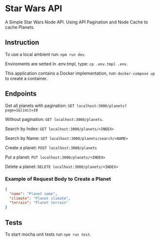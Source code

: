 # Star Wars API

A Simple Star Wars Node API.
Using API Pagination and Node Cache to cache Planets.

## Instruction

To use a local ambient run: `npm run dev`.

Enviroments are setted in .env.tmpl, type: `cp .env.tmpl .env`.

This application contains a Docker implementation, run: `docker-compose up` to create a container.

## Endpoints

Get all planets with pagination: `GET localhost:3000/planets?page=1&limit=10`

Without pagination: `GET localhost:3000/planets`.

Search by Index: `GET localhost:3000/planets/<INDEX>`

Search by Name: `GET localhost:3000/planets/search/<NAME>`

Create a planet: `POST localhost:3000/planets`

Put a planet: `PUT localhost:3000/planets/<INDEX>`

Delete a planet: `DELETE localhost:3000/planets/<INDEX>`

### Example of Request Body to Create a Planet

```json
{
  "name": "Planet name",
  "climate": "Planet climate",
  "terrain": "Planet terrain"
}
```

## Tests

To start mocha unit tests run `npm run test`.
